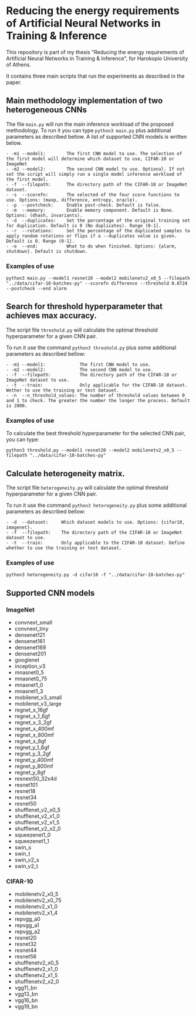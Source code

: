 # Reducing the energy requirements of Artificial Νeural Νetworks in Training & Inference

This repository is part of my thesis "Reducing the energy requirements of Artificial Νeural Νetworks in Training & Inference", for Harokopio University of Athens.

It contains three main scripts that run the experiments as described in the paper.

## Main methodology implementation of two heterogeneous CNNs

The file `main.py` will run the main inference workload of the proposed methodology.
To run it you can type `python3 main.py` plus additional parameters as described bellow. A list of supported CNN models is written below.

```
- -m1 --model1:        The first CNN model to use. The selection of the first model will determine which dataset to use, CIFAR-10 or ImageNet
- -m2 --model2:        The second CNN model to use. Optional. If not set the script will simply run a single model inference workload of the first model.
- -f  --filepath:      The directory path of the CIFAR-10 or ImageNet dataset.
- -s  --scorefn:       The selected of the four score functions to use. Options: (maxp, difference, entropy, oracle).
- -p  --postcheck:     Enable post-check. Default is false.
- -m  --memory:        Enable memory component. Default is None. Options: (dhash, invariants).
- -d  --duplicates:    Set the percentage of the original training set for duplication. Default is 0 (No duplicates). Range (0-1].
- -r  --rotations:     Set the percentage of the duplicated samples to apply random rotations or flips if a --duplicates value is given. Default is 0. Range (0-1].
- -e  --end:           What to do when finished. Options: {alarm, shutdown}. Default is shutdown.
```

### Examples of use

```console
python3 main.py --model1 resnet20 --model2 mobilenetv2_x0_5 --filepath "../data/cifar-10-batches-py" --scorefn difference --threshold 0.8724 --postcheck --end alarm
```

## Search for threshold hyperparameter that achieves max accuracy.

The script file `threshold.py` will calculate the optimal threshold hyperparameter for a given CNN pair. 

To run it use the command `python3 threshold.py` plus some additional parameters as described bellow:

```
- -m1 --model1:             The first CNN model to use.
- -m2 --model2:             The second CNN model to use.
- -f  --filepath:           The directory path of the CIFAR-10 or ImageNet dataset to use.
- -t  --train:              Only applicable for the CIFAR-10 dataset. Wether to use the training or test dataset.
- -n  --n_threshold_values: The number of threshold values between 0 and 1 to check. The greater the number the longer the process. Default is 2000.
```

### Examples of use

To calculate the best threshold hyperparameter for the selected CNN pair, you can type:

```console
python3 threshold.py --model1 resnet20 --model2 mobilenetv2_x0_5 --filepath "../data/cifar-10-batches-py"
```

## Calculate heterogeneity matrix.

The script file `heterogeneity.py` will calculate the optimal threshold hyperparameter for a given CNN pair. 

To run it use the command `python3 heterogeneity.py` plus some additional parameters as described bellow:

```
- -d  --dataset:     Which dataset models to use. Options: {cifar10, imagenet}.
- -f  --filepath:    The directory path of the CIFAR-10 or ImageNet dataset to use.
- -t  --train:       Only applicable to the CIFAR-10 dataset. Define whether to use the training or test dataset.
```

### Examples of use
```console
python3 heterogeneity.py -d cifar10 -f "../data/cifar-10-batches-py"
```

## Supported CNN models

### ImageNet

- convnext_small
- convnext_tiny
- densenet121
- densenet161
- densenet169
- densenet201
- googlenet
- inception_v3
- mnasnet0_5
- mnasnet0_75
- mnasnet1_0
- mnasnet1_3
- mobilenet_v3_small
- mobilenet_v3_large
- regnet_x_16gf
- regnet_x_1_6gf
- regnet_x_3_2gf
- regnet_x_400mf
- regnet_x_800mf
- regnet_x_8gf
- regnet_y_1_6gf
- regnet_y_3_2gf
- regnet_y_400mf
- regnet_y_800mf
- regnet_y_8gf
- resnext50_32x4d
- resnet101
- resnet18
- resnet34
- resnet50
- shufflenet_v2_x0_5
- shufflenet_v2_x1_0
- shufflenet_v2_x1_5
- shufflenet_v2_x2_0
- squeezenet1_0
- squeezenet1_1
- swin_s
- swin_t
- swin_v2_s
- swin_v2_t

### CIFAR-10

- mobilenetv2_x0_5
- mobilenetv2_x0_75
- mobilenetv2_x1_0
- mobilenetv2_x1_4
- repvgg_a0
- repvgg_a1
- repvgg_a2
- resnet20
- resnet32
- resnet44
- resnet56
- shufflenetv2_x0_5
- shufflenetv2_x1_0
- shufflenetv2_x1_5
- shufflenetv2_x2_0
- vgg11_bn
- vgg13_bn
- vgg16_bn
- vgg19_bn


